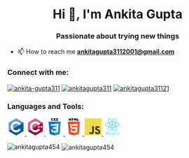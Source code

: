 <h1 align="center">Hi 👋, I'm Ankita Gupta</h1>
<h3 align="center">Passionate about trying new things</h3>

- 📫 How to reach me **ankitagupta3112001@gmail.com**

<h3 align="left">Connect with me:</h3>
<p align="left">
<a href="https://linkedin.com/in/ankita-gupta311" target="blank"><img align="center" src="https://cdn.jsdelivr.net/npm/simple-icons@3.0.1/icons/linkedin.svg" alt="ankita-gupta311" height="30" width="40" /></a>
<a href="https://www.codechef.com/users/ankitagupta311" target="blank"><img align="center" src="https://cdn.jsdelivr.net/npm/simple-icons@3.1.0/icons/codechef.svg" alt="ankitagupta311" height="30" width="40" /></a>
<a href="https://www.hackerrank.com/ankitagupta31121" target="blank"><img align="center" src="https://cdn.jsdelivr.net/npm/simple-icons@3.0.1/icons/hackerrank.svg" alt="ankitagupta31121" height="30" width="40" /></a>
</p>

<h3 align="left">Languages and Tools:</h3>
<p align="left"> <a href="https://www.cprogramming.com/" target="_blank"> <img src="https://raw.githubusercontent.com/devicons/devicon/master/icons/c/c-original.svg" alt="c" width="40" height="40"/> </a> <a href="https://www.w3schools.com/cpp/" target="_blank"> <img src="https://raw.githubusercontent.com/devicons/devicon/master/icons/cplusplus/cplusplus-original.svg" alt="cplusplus" width="40" height="40"/> </a> <a href="https://www.w3schools.com/css/" target="_blank"> <img src="https://raw.githubusercontent.com/devicons/devicon/master/icons/css3/css3-original-wordmark.svg" alt="css3" width="40" height="40"/> </a> <a href="https://www.w3.org/html/" target="_blank"> <img src="https://raw.githubusercontent.com/devicons/devicon/master/icons/html5/html5-original-wordmark.svg" alt="html5" width="40" height="40"/> </a> <a href="https://www.java.com" target="_blank"> <img src="https://raw.githubusercontent.com/devicons/devicon/master/icons/javascript/javascript-original.svg" alt="javascript" width="40" height="40"/> </a> <a href="https://reactjs.org/" target="_blank"> <img src="https://raw.githubusercontent.com/devicons/devicon/master/icons/react/react-original-wordmark.svg" alt="react" width="40" height="40"/> </a> </p>

<p><img align="left" src="https://github-readme-stats.vercel.app/api/top-langs?username=ankitagupta454&show_icons=true&locale=en&layout=compact" alt="ankitagupta454" /></p>

<p>&nbsp;<img align="center" src="https://github-readme-stats.vercel.app/api?username=ankitagupta454&show_icons=true&locale=en" alt="ankitagupta454" /></p>
